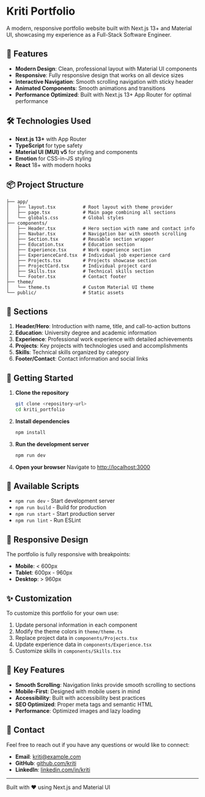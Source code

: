 # Kriti Portfolio

A modern, responsive portfolio website built with Next.js 13+ and Material UI, showcasing my experience as a Full-Stack Software Engineer.

## 🚀 Features

- **Modern Design**: Clean, professional layout with Material UI components
- **Responsive**: Fully responsive design that works on all device sizes
- **Interactive Navigation**: Smooth scrolling navigation with sticky header
- **Animated Components**: Smooth animations and transitions
- **Performance Optimized**: Built with Next.js 13+ App Router for optimal performance

## 🛠️ Technologies Used

- **Next.js 13+** with App Router
- **TypeScript** for type safety
- **Material UI (MUI) v5** for styling and components
- **Emotion** for CSS-in-JS styling
- **React** 18+ with modern hooks

## 📦 Project Structure

```
├── app/
│   ├── layout.tsx          # Root layout with theme provider
│   ├── page.tsx            # Main page combining all sections
│   └── globals.css         # Global styles
├── components/
│   ├── Header.tsx          # Hero section with name and contact info
│   ├── Navbar.tsx          # Navigation bar with smooth scrolling
│   ├── Section.tsx         # Reusable section wrapper
│   ├── Education.tsx       # Education section
│   ├── Experience.tsx      # Work experience section
│   ├── ExperienceCard.tsx  # Individual job experience card
│   ├── Projects.tsx        # Projects showcase section
│   ├── ProjectCard.tsx     # Individual project card
│   ├── Skills.tsx          # Technical skills section
│   └── Footer.tsx          # Contact footer
├── theme/
│   └── theme.ts            # Custom Material UI theme
└── public/                 # Static assets
```

## 🎨 Sections

1. **Header/Hero**: Introduction with name, title, and call-to-action buttons
2. **Education**: University degree and academic information
3. **Experience**: Professional work experience with detailed achievements
4. **Projects**: Key projects with technologies used and accomplishments
5. **Skills**: Technical skills organized by category
6. **Footer/Contact**: Contact information and social links

## 🚀 Getting Started

1. **Clone the repository**
   ```bash
   git clone <repository-url>
   cd kriti_portfolio
   ```

2. **Install dependencies**
   ```bash
   npm install
   ```

3. **Run the development server**
   ```bash
   npm run dev
   ```

4. **Open your browser**
   Navigate to [http://localhost:3000](http://localhost:3000)

## 🔧 Available Scripts

- `npm run dev` - Start development server
- `npm run build` - Build for production
- `npm run start` - Start production server
- `npm run lint` - Run ESLint

## 📱 Responsive Design

The portfolio is fully responsive with breakpoints:
- **Mobile**: < 600px
- **Tablet**: 600px - 960px
- **Desktop**: > 960px

## ✨ Customization

To customize this portfolio for your own use:

1. Update personal information in each component
2. Modify the theme colors in `theme/theme.ts`
3. Replace project data in `components/Projects.tsx`
4. Update experience data in `components/Experience.tsx`
5. Customize skills in `components/Skills.tsx`

## 🎯 Key Features

- **Smooth Scrolling**: Navigation links provide smooth scrolling to sections
- **Mobile-First**: Designed with mobile users in mind
- **Accessibility**: Built with accessibility best practices
- **SEO Optimized**: Proper meta tags and semantic HTML
- **Performance**: Optimized images and lazy loading

## 📧 Contact

Feel free to reach out if you have any questions or would like to connect:

- **Email**: [kriti@example.com](mailto:kriti@example.com)
- **GitHub**: [github.com/kriti](https://github.com/kriti)
- **LinkedIn**: [linkedin.com/in/kriti](https://linkedin.com/in/kriti)

---

Built with ❤️ using Next.js and Material UI

